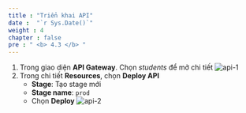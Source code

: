 ```yaml
---
title : "Triển khai API"
date :  "`r Sys.Date()`" 
weight : 4
chapter : false
pre : " <b> 4.3 </b> "
---
```

1. Trong giao diện **API Gateway**. Chọn *students* để mở chi tiết
![api-1](/images/5-apigw/5.3-deployapi/api-1.png)
2. Trong chi tiết **Resources**, chọn **Deploy API**
    - **Stage**: Tạo stage mới
    - **Stage name**: `prod               `    
    - Chọn **Deploy**
![api-2](/images/5-apigw/5.3-deployapi/api-2.png)
